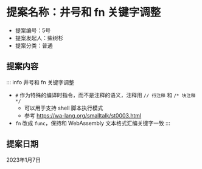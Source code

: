 # 提案名称：井号和 fn 关键字调整

- 提案编号：5号
- 提案发起人：柴树杉
- 提案分类：普通

## 提案内容

::: info 井号和 fn 关键字调整
- `#` 作为特殊的编译时指令，而不是注释的语义，注释用 `// 行注释` 和 `/* 块注释*/`
  - 可以用于支持 shell 脚本执行模式
  - 参考 https://wa-lang.org/smalltalk/st0003.html
- `fn` 改成 `func`，保持和 WebAssembly 文本格式汇编关键字一致
:::

## 提案日期

2023年1月7日
